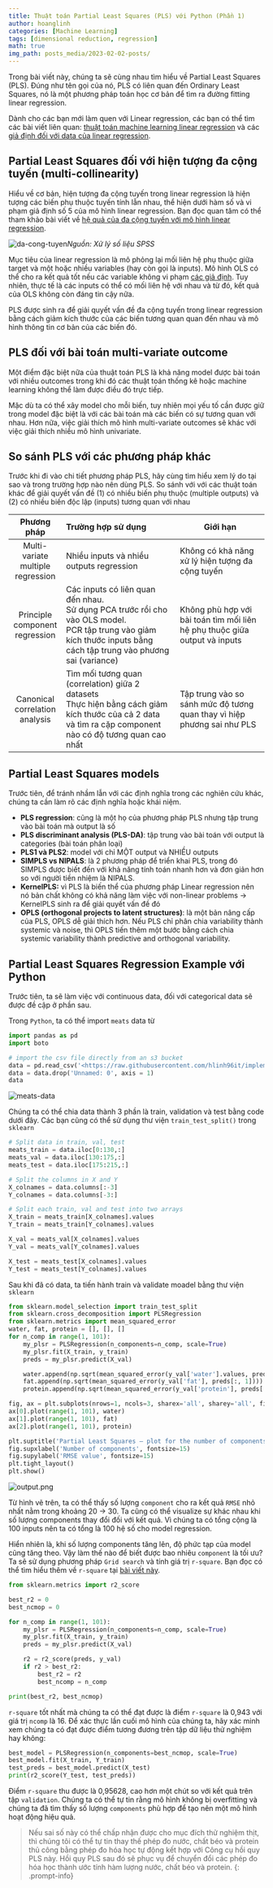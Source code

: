```yaml
---
title: Thuật toán Partial Least Squares (PLS) với Python (Phần 1)
author: hoanglinh
categories: [Machine Learning]
tags: [dimensional reduction, regression]
math: true
img_path: posts_media/2023-02-02-posts/
---
```


Trong bài viết này, chúng ta sẽ cùng nhau tìm hiểu về Partial Least Squares (PLS). Đúng như tên gọi của nó, PLS có liên quan đến Ordinary Least Squares, nó là một phương pháp toán học cơ bản để tìm ra đường fitting linear regression.

Dành cho các bạn mới làm quen với Linear regression, các bạn có thể tìm các bài viết liên quan: [thuật toán machine learning linear regression](https://machinelearningcoban.com/2016/12/28/linearregression/) và các [giả định đối với data của linear regression](https://www.notion.so/deba871a26d34c67bac023a447fab221).

## Partial Least Squares đối với hiện tượng đa cộng tuyến (multi-collinearity)

Hiểu về cơ bản, hiện tượng đa cộng tuyến trong linear regression là hiện tượng các biến phụ thuộc tuyến tính lẫn nhau, thể hiện dưới hàm số và vi phạm giả định số 5 của mô hình linear regression. Bạn đọc quan tâm có thể tham khảo bài viết về [hệ quả của đa cộng tuyến với mô hình linear regression](https://www.notion.so/6cb85c40ecdf4a3abbd01f634f1c3508).

![da-cong-tuyen](Da-cong-tuyen.png)_Nguồn: Xử lý số liệu SPSS_

Mục tiêu của linear regression là mô phỏng lại mối liên hệ phụ thuộc giữa target và một hoặc nhiều variables (hay còn gọi là inputs). Mô hình OLS có thể cho ra kết quả tốt nếu các variable không vi phạm [các giả định](https://www.notion.so/deba871a26d34c67bac023a447fab221). Tuy nhiên, thực tế là các inputs có thể có mối liên hệ với nhau và từ đó, kết quả của OLS không còn đáng tin cậy nữa.

PLS được sinh ra để giải quyết vấn đề đa cộng tuyến trong linear regression bằng cách giảm kích thước của các biến tương quan quan đến nhau và mô hình thông tin cơ bản của các biến đó.

## PLS đối với bài toán multi-variate outcome

Một điểm đặc biệt nữa của thuật toán PLS là khả năng model được bài toán với nhiều outcomes trong khi đó các thuật toán thống kê hoặc machine learning không thể làm được điều đó trực tiếp.

Mặc dù ta có thể xây model cho mỗi biến, tuy nhiên mọi yếu tố cần được giữ trong model đặc biệt là với các bài toán mà các biến có sự tương quan với nhau. Hơn nữa, việc giải thích mô hình multi-variate outcomes sẽ khác với việc giải thích nhiều mô hình univariate.

## So sánh PLS với các phương pháp khác

Trước khi đi vào chi tiết phương pháp PLS, hãy cùng tìm hiểu xem lý do tại sao và trong trường hợp nào nên dùng PLS. So sánh với với các thuật toán khác để giải quyết vấn đề (1) có nhiều biến phụ thuộc (multiple outputs) và (2) có nhiều biến độc lập (inputs) tương quan với nhau

|                  Phương pháp                  | Trường hợp sử dụng                                           | Giới hạn                                                     |
| :-------------------------------------------: | :----------------------------------------------------------- | ------------------------------------------------------------ |
| Multi-variate<br /> multiple <br />regression | Nhiều inputs và nhiều outputs regression                     | Không có khả năng xử lý hiện tượng đa cộng tuyến             |
|  Principle <br />component <br />regression   | Các inputs có liên quan đến nhau. <br />Sử dụng PCA trước rồi cho vào OLS model. <br />PCR tập trung vào giảm kích thước inputs bằng cách tập trung vào phương sai (variance) | Không phù hợp với bài toán tìm mối liên hệ phụ thuộc giữa output và inputs |
|  Canonical <br />correlation<br /> analysis   | Tìm mối tương quan (correlation) giữa 2 datasets<br />Thực hiện bằng cách giảm kích thước của cả 2 data <br />và tìm ra cặp component nào có độ tương quan cao nhất | Tập trung vào so sánh mức độ tương quan thay vì hiệp phương sai như PLS |

## Partial Least Squares models

Trước tiên, để tránh nhầm lẫn với các định nghĩa trong các nghiên cứu khác, chúng ta cần làm rõ các định nghĩa hoặc khái niệm.

- **PLS regression**: cũng là một họ của phương pháp PLS nhưng tập trung vào bài toán mà output là số
- **PLS discriminant analysis (PLS-DA)**: tập trung vào bài toán với output là categories (bài toán phân loại)
- **PLS1 và PLS2**: model với chỉ MỘT output và NHIỀU outputs
- **SIMPLS vs NIPALS**: là 2 phương pháp để triển khai PLS, trong đó SIMPLS được biết đến với khả năng tính toán nhanh hơn và đơn giản hơn so với người tiền nhiệm là NIPALS.
- **KernelPLS:** vì PLS là biến thể của phương pháp Linear regression nên nó bản chất không có khả năng làm việc với non-linear problems → KernelPLS sinh ra để giải quyết vấn đề đó
- **OPLS (orthogonal projects to latent structures)**: là một bản nâng cấp của PLS, OPLS dễ giải thích hơn. Nếu PLS chỉ phân chia variability thành systemic và noise, thì OPLS tiến thêm một bước bằng cách chia systemic variability thành predictive and orthogonal variability.

## Partial Least Squares Regression Example với Python

Trước tiên, ta sẽ làm việc với continuous data, đối với categorical data sẽ được đề cập ở phần sau.

Trong `Python`, ta có thể import `meats` data từ

```python
import pandas as pd
import boto

# import the csv file directly from an s3 bucket
data = pd.read_csv('<https://raw.githubusercontent.com/hlinh96it/implement_algorithm/main/Regression_Algorithms/meats.csv>')
data = data.drop('Unnamed: 0', axis = 1)
data
```

![meats-data](meats-data.png)

Chúng ta có thể chia data thành 3 phần là train, validation và test bằng code dưới đây. Các bạn cũng có thể sử dụng thư viện `train_test_split()` trong `sklearn`

```python
# Split data in train, val, test
meats_train = data.iloc[0:130,:]
meats_val = data.iloc[130:175,:]
meats_test = data.iloc[175:215,:]

# Split the columns in X and Y
X_colnames = data.columns[:-3]
Y_colnames = data.columns[-3:]

# Split each train, val and test into two arrays
X_train = meats_train[X_colnames].values
Y_train = meats_train[Y_colnames].values

X_val = meats_val[X_colnames].values
Y_val = meats_val[Y_colnames].values

X_test = meats_test[X_colnames].values
Y_test = meats_test[Y_colnames].values
```

Sau khi đã có data, ta tiến hành train và validate moadel bằng thư viện `sklearn`

```python
from sklearn.model_selection import train_test_split
from sklearn.cross_decomposition import PLSRegression
from sklearn.metrics import mean_squared_error
water, fat, protein = [], [], []
for n_comp in range(1, 101):
    my_plsr = PLSRegression(n_components=n_comp, scale=True)
    my_plsr.fit(X_train, y_train)
    preds = my_plsr.predict(X_val)

    water.append(np.sqrt(mean_squared_error(y_val['water'].values, preds[:, 0])))
    fat.append(np.sqrt(mean_squared_error(y_val['fat'], preds[:, 1])))
    protein.append(np.sqrt(mean_squared_error(y_val['protein'], preds[:, 2])))

fig, ax = plt.subplots(nrows=1, ncols=3, sharex='all', sharey='all', figsize=(16, 4))
ax[0].plot(range(1, 101), water)
ax[1].plot(range(1, 101), fat)
ax[2].plot(range(1, 101), protein)

plt.suptitle('Partial Least Squares — plot for the number of components', fontsize=18)
fig.supxlabel('Number of components', fontsize=15)
fig.supylabel('RMSE value', fontsize=15)
plt.tight_layout()
plt.show()
```

![output.png](pls_comps.png)

Từ hình vẽ trên, ta có thể thấy số lượng `component` cho ra kết quả `RMSE` nhỏ nhất nằm trong khoảng 20 → 30. Ta cũng có thể visualize sự khác nhau khi số lượng components thay đổi đối với kết quả. Vì chúng ta có tổng cộng là 100 inputs nên ta có tổng là 100 hệ số cho model regression.

Hiển nhiên là, khi số lượng components tăng lên, độ phức tạp của model cũng tăng theo. Vậy làm thế nào để biết được bao nhiêu `component` là tối ưu? Ta sẽ sử dụng phương pháp `Grid search` và tính giá trị `r-square`. Bạn đọc có thể tìm hiểu thêm về `r-square` tại [bài viết này](https://www.notion.so/37daf433b45347338cc5afbe990bbe7a).

```python
from sklearn.metrics import r2_score

best_r2 = 0
best_ncmop = 0

for n_comp in range(1, 101):
    my_plsr = PLSRegression(n_components=n_comp, scale=True)
    my_plsr.fit(X_train, y_train)
    preds = my_plsr.predict(X_val)

    r2 = r2_score(preds, y_val)
    if r2 > best_r2:
        best_r2 = r2
        best_ncomp = n_comp

print(best_r2, best_ncmop)
```

`r-square` tốt nhất mà chúng ta có thể đạt được là điểm `r-square` là 0,943 với giá trị `ncomp` là 16. Để xác thực lần cuối mô hình của chúng ta, hãy xác minh xem chúng ta có đạt được điểm tương đương trên tập dữ liệu thử nghiệm hay không:

```python
best_model = PLSRegression(n_components=best_ncmop, scale=True)
best_model.fit(X_train, Y_train)
test_preds = best_model.predict(X_test)
print(r2_score(Y_test, test_preds))
```

Điểm `r-square` thu được là 0,95628, cao hơn một chút so với kết quả trên tập `validation`. Chúng ta có thể tự tin rằng mô hình không bị overfitting và chúng ta đã tìm thấy số lượng `components` phù hợp để tạo nên một mô hình hoạt động hiệu quả.

> Nếu sai số này có thể chấp nhận được cho mục đích thử nghiệm thịt, thì chúng tôi có thể tự tin thay thế phép đo nước, chất béo và protein thủ công bằng phép đo hóa học tự động kết hợp với Công cụ hồi quy PLS này. Hồi quy PLS sau đó sẽ phục vụ để chuyển đổi các phép đo hóa học thành ước tính hàm lượng nước, chất béo và protein.
{: .prompt-info}

